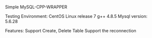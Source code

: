 Simple MySQL-CPP-WRAPPER

Testing Environment:
    CentOS Linux release 7
    g++ 4.8.5
    Mysql version: 5.6.28
    
Features:
    Support Create, Delete Table
    Support the reconnection
